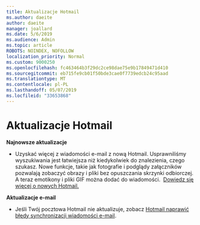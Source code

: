 ```yaml
---
title: Aktualizacje Hotmail
ms.author: daeite
author: daeite
manager: joallard
ms.date: 5/6/2019
ms.audience: Admin
ms.topic: article
ROBOTS: NOINDEX, NOFOLLOW
localization_priority: Normal
ms.custom: 9000250
ms.openlocfilehash: fc463464b3f29dc2ce98dae75e9b17849471d410
ms.sourcegitcommit: eb715fe9cb01f50bde3cae0f7739edcb24c95aad
ms.translationtype: MT
ms.contentlocale: pl-PL
ms.lasthandoff: 05/07/2019
ms.locfileid: "33653868"
---
```

# <a name="outlookcom-updates"></a>Aktualizacje Hotmail

**Najnowsze aktualizacje**

- Uzyskać więcej z wiadomości e-mail z nową Hotmail. Usprawniliśmy wyszukiwania jest łatwiejsza niż kiedykolwiek do znalezienia, czego szukasz. Nowe funkcje, takie jak fotografie i podglądy załączników pozwalają zobaczyć obrazy i pliki bez opuszczania skrzynki odbiorczej. A teraz emotikony i pliki GIF można dodać do wiadomości.  [Dowiedz się więcej o nowych Hotmail.](https://support.office.com/article/40676ad0-c831-45ac-a023-5be633be798d)

**Aktualizacje e-mail**

- Jeśli Twój pocztowa Hotmail nie aktualizuje, zobacz [Hotmail naprawić błędy synchronizacji wiadomości e-mail](https://support.office.com/article/d39e3341-8d79-4bf1-b3c7-ded602233642).
